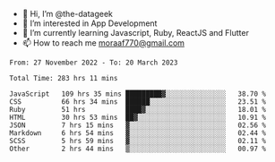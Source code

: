 - 👋 Hi, I’m @the-datageek
- 👀 I’m interested in App Development
- 🌱 I’m currently learning Javascript, Ruby, ReactJS and Flutter
- 📫 How to reach me moraaf770@gmail.com

<!---
the-datageek/the-datageek is a ✨ special ✨ repository because its `README.md` (this file) appears on your GitHub profile.
You can click the Preview link to take a look at your changes.
--->
<!--START_SECTION:waka-->

```text
From: 27 November 2022 - To: 20 March 2023

Total Time: 283 hrs 11 mins

JavaScript   109 hrs 35 mins █████████▓░░░░░░░░░░░░░░░   38.70 %
CSS          66 hrs 34 mins  ██████░░░░░░░░░░░░░░░░░░░   23.51 %
Ruby         51 hrs          ████▓░░░░░░░░░░░░░░░░░░░░   18.01 %
HTML         30 hrs 53 mins  ██▓░░░░░░░░░░░░░░░░░░░░░░   10.91 %
JSON         7 hrs 15 mins   ▓░░░░░░░░░░░░░░░░░░░░░░░░   02.56 %
Markdown     6 hrs 54 mins   ▓░░░░░░░░░░░░░░░░░░░░░░░░   02.44 %
SCSS         5 hrs 59 mins   ▓░░░░░░░░░░░░░░░░░░░░░░░░   02.11 %
Other        2 hrs 44 mins   ▒░░░░░░░░░░░░░░░░░░░░░░░░   00.97 %
```

<!--END_SECTION:waka-->
